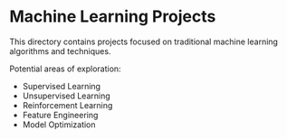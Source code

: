 # Machine Learning Projects

This directory contains projects focused on traditional machine learning algorithms and techniques.

Potential areas of exploration:
- Supervised Learning
- Unsupervised Learning
- Reinforcement Learning
- Feature Engineering
- Model Optimization
